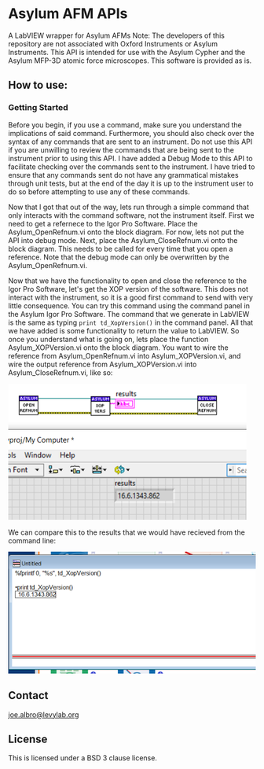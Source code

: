 # Asylum AFM APIs
 A LabVIEW wrapper for Asylum AFMs
 Note: The developers of this repository are not associated with Oxford Instruments or Asylum Instruments. 
 This API is intended for use with the Asylum Cypher and the Asylum MFP-3D atomic force microscopes. This software is provided as is.
## How to use:
### Getting Started
Before you begin, if you use a command, make sure you understand the implications of said command. Furthermore, you should also check over the syntax of any commands that are sent to an instrument. Do not use this API if you are unwilling to review the commands that are being sent to the instrument prior to using this API. I have added a Debug Mode to this API to facilitate checking over the commands sent to the instrument. I have tried to ensure that any commands sent do not have any grammatical mistakes through unit tests, but at the end of the day it is up to the instrument user to do so before attempting to use any of these commands.

Now that I got that out of the way, lets run through a simple command that only interacts with the command software, not the instrument itself. First we need to get a refernece to the Igor Pro Software. Place the Asylum_OpenRefnum.vi onto the block diagram. For now, lets not put the API into debug mode. Next, place the Asylum_CloseRefnum.vi onto the block diagram. This needs to be called for every time that you open a reference. Note that the debug mode can only be overwritten by the Asylum_OpenRefnum.vi. 

Now that we have the functionality to open and close the reference to the Igor Pro Software, let's get the XOP version of the software. This does not interact with the instrument, so it is a good first command to send with very little consequence. You can try this command using the command panel in the Asylum Igor Pro Software. The command that we generate in LabVIEW is the same as typing `print td_XopVersion()` in the command panel. All that we have added is some functionality to return the value to LabVIEW. So once you understand what is going on, lets place the function Asylum_XOPVersion.vi onto the block diagram. You want to wire the reference from 
Asylum_OpenRefnum.vi into Asylum_XOPVersion.vi, and wire the output reference from Asylum_XOPVersion.vi into Asylum_CloseRefnum.vi, like so:

![Basic Example](/resource/ExampleUse.png)

We can compare this to the results that we would have recieved from the command line:

![Command Line Example](/resource/CommandLineExample.png)

## Contact
joe.albro@levylab.org
## License
This is licensed under a BSD 3 clause license.
